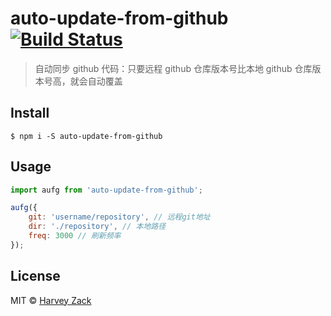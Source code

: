 # auto-update-from-github [![Build Status](https://www.travis-ci.org/zhw2590582/auto-update-from-github.svg?branch=master)](https://www.travis-ci.org/zhw2590582/auto-update-from-github)
> 自动同步 github 代码：只要远程 github 仓库版本号比本地 github 仓库版本号高，就会自动覆盖

## Install

```
$ npm i -S auto-update-from-github
```

## Usage

```js
import aufg from 'auto-update-from-github';

aufg({
	git: 'username/repository', // 远程git地址
	dir: './repository', // 本地路径
	freq: 3000 // 刷新频率
});
```

## License

MIT © [Harvey Zack](https://www.zhw-island.com/)
